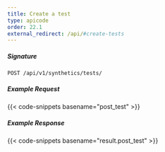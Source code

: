 ```yaml
---
title: Create a test
type: apicode
order: 22.1
external_redirect: /api/#create-tests
---
```


##### Signature
`POST /api/v1/synthetics/tests/`

##### Example Request

{{< code-snippets basename="post_test" >}}

##### Example Response

{{< code-snippets basename="result.post_test" >}}
